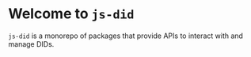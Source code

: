 # Welcome to `js-did`

`js-did` is a monorepo of packages that provide APIs to interact with and manage DIDs.
